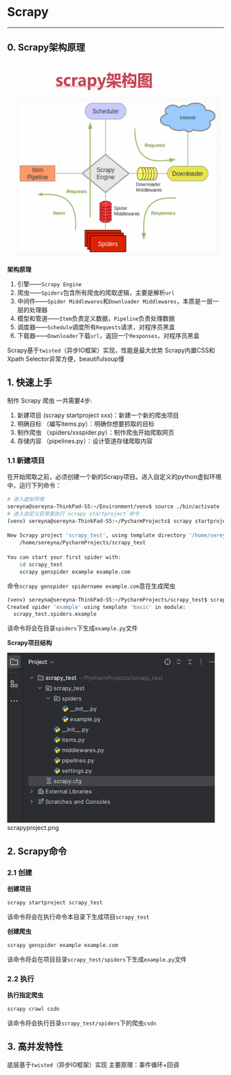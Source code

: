 # Scrapy
---

## 0. Scrapy架构原理
![Scrapy架构原理](sp-img/scrapy-structure.png "Scrapy架构原理")
**架构原理**
1. 引擎——`Scrapy Engine`
3. 爬虫——`Spiders`包含所有爬虫的爬取逻辑，主要是解析`url`
4. 中间件——`Spider Middlewares`和`Downloader Middlewares`，本质是一层一层的处理器
5. 模型和管道——`Item`负责定义数据，`Pipeline`负责处理数据
6. 调度器——`Schedule`调度所有`Requests`请求，对程序员黑盒
6. 下载器——`Downloader`下载`url`，返回一个`Responses`，对程序员黑盒

Scrapy基于`twisted`（异步IO框架）实现，性能是最大优势
Scrapy内置CSS和Xpath Selector非常方便，beautifulsoup慢

## 1. 快速上手
制作 Scrapy 爬虫 一共需要4步:
1. 新建项目 (scrapy startproject xxx)：新建一个新的爬虫项目
2. 明确目标 （编写items.py）：明确你想要抓取的目标
3. 制作爬虫 （spiders/xxspider.py）：制作爬虫开始爬取网页
4. 存储内容 （pipelines.py）：设计管道存储爬取内容

### 1.1 新建项目
在开始爬取之前，必须创建一个新的Scrapy项目。进入自定义的python虚拟环境中，运行下列命令：
```bash
# 进入虚拟环境
sereyna@sereyna-ThinkPad-S5:~/Environment/venv$ source ./bin/activate
# 进入自定义目录里执行`scrapy startproject`命令
(venv) sereyna@sereyna-ThinkPad-S5:~/PycharmProjects$ scrapy startproject scrapy_test

New Scrapy project 'scrapy_test', using template directory '/home/sereyna/Environment/venv/lib/python3.12/site-packages/scrapy/templates/project', created in:
    /home/sereyna/PycharmProjects/scrapy_test

You can start your first spider with:
    cd scrapy_test
    scrapy genspider example example.com
```
命令`scrapy genspider spidername example.com`意在生成爬虫
```bash
(venv) sereyna@sereyna-ThinkPad-S5:~/PycharmProjects/scrapy_test$ scrapy genspider example example.com
Created spider 'example' using template 'basic' in module:
  scrapy_test.spiders.example
```
该命令将会在目录`spiders`下生成`example.py`文件

**Scrapy项目结构**

![Scrapy项目结构](sp-img/scrapyproject.png "Scrapy项目结构")
scrapyproject.png

## 2. Scrapy命令

### 2.1 创建
**创建项目**
```bash
scrapy startproject scrapy_test
```
该命令将会在执行命令本目录下生成项目`scrapy_test`

**创建爬虫**
```bash
scrapy genspider example example.com
```
该命令将会在项目目录`scrapy_test/spiders`下生成`example.py`文件

### 2.2 执行
**执行指定爬虫**
```bash
scrapy crawl csdn
```
该命令将会执行目录`scrapy_test/spiders`下的爬虫`csdn`


## 3. 高并发特性
底层基于`twisted`（异步IO框架）实现
主要原理：事件循环+回调
